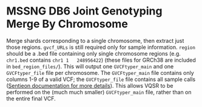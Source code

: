 # MSSNG DB6 Joint Genotyping Merge By Chromosome
Merge shards corresponding to a single chromosome, then extract just those regions. `gvcf_URLs` is still required only for sample information. `region` should be a .bed file containing only single chromosome regions (e.g. `chr1.bed` contains `chr1	1	248956422`) (these files for GRCh38 are included in `bed_region_files/`). This will output one `GVCFtyper_main` and one `GVCFtyper_file` file per chromosome. The `GVCFtyper_main` file contains only columns 1-9 of a valid VCF; the `GVCFtyper_file` file contains all sample calls ([Sentieon documentation for more details](https://support.sentieon.com/appnotes/distributed_mode/)). This allows VQSR to be performed on the (much much smaller) `GVCFtyper_main` file, rather than on the entire final VCF.


